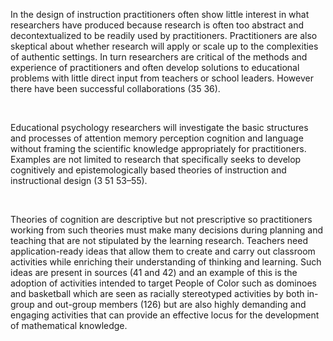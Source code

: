 <p><span style=font-weight: 400;>In the design of instruction practitioners often show little interest in what researchers have produced because research is often too abstract and decontextualized to be readily used by practitioners. Practitioners are also skeptical about whether research will apply or scale up to the complexities of authentic settings. In turn researchers are critical of the methods and experience of practitioners and often develop solutions to educational problems with little direct input from teachers or school leaders. However there have been successful collaborations (35 36).</span></p>  <p> </p>  <p><span style=font-weight: 400;>Educational psychology researchers will investigate the basic structures and processes of attention memory perception cognition and language without framing the scientific knowledge appropriately for practitioners. Examples are not limited to research that specifically seeks to develop cognitively and epistemologically based theories of instruction and instructional design (3 51 53–55).</span></p>  <p> </p>  <p><span style=font-weight: 400;>Theories of cognition are descriptive but not prescriptive so practitioners working from such theories must make many decisions during planning and teaching that are not stipulated by the learning research. Teachers need application-ready ideas that allow them to create and carry out classroom activities while enriching their understanding of thinking and learning. Such ideas are present in sources (41 and 42) and an example of this is the adoption of activities intended to target People of Color such as dominoes and basketball which are seen as racially stereotyped activities by both in-group and out-group members (126) but are also highly demanding and engaging activities that can provide an effective locus for the development of mathematical knowledge.</span></p>